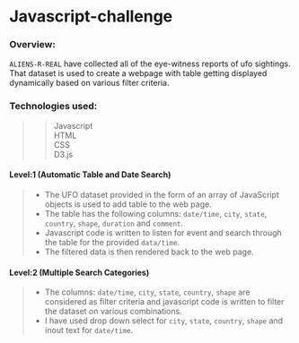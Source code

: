 # Javascript-challenge

### Overview:
`ALIENS-R-REAL` have collected all of the eye-witness reports of ufo sightings. That dataset is used to create a webpage with table getting displayed dynamically based on various filter criteria.

### Technologies used:
>> Javascript <br>
>> HTML<br>
>> CSS<br>
>> D3.js<br>

#### Level:1 (Automatic Table and Date Search)
> - The UFO dataset provided in the form of an array of JavaScript objects is used to add table to the web page.<br>
> - The table has the following columns: `date/time`, `city`, `state`, `country`, `shape`, `duration` and `comment`.<br>
> - Javascript code is written to listen for event and search through the table for the provided `data/time`.<br>
> - The filtered data is then rendered back to the web page.<br>

#### Level:2 (Multiple Search Categories)
> - The columns: `date/time`, `city`, `state`, `country`, `shape` are considered as filter criteria and javascript code is written to filter the dataset on various combinations.<br>
> - I have used drop down select for `city`, `state`, `country`, `shape` and inout text for `date/time`.
